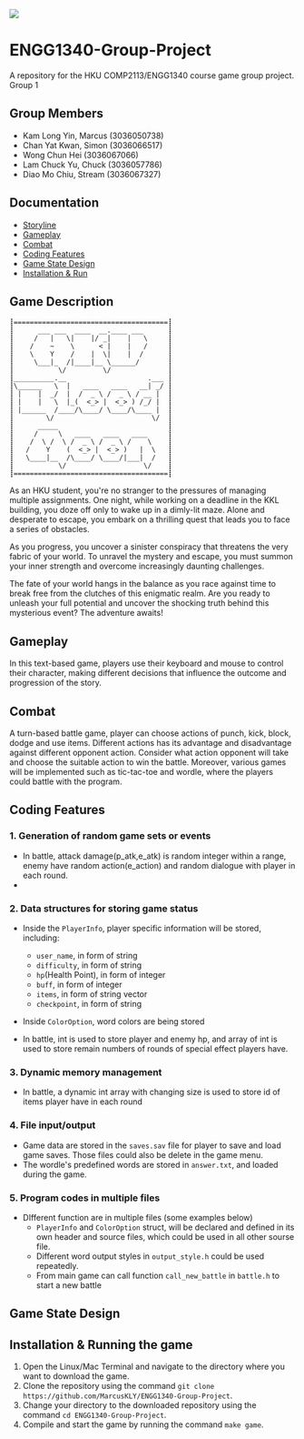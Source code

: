 ![](https://img.shields.io/badge/Language-C%2B%2B11-blue.svg)

# ENGG1340-Group-Project
A repository for the HKU COMP2113/ENGG1340 course game group project.
Group 1


## Group Members
- Kam Long Yin, Marcus (3036050738)
- Chan Yat Kwan, Simon (3036066517)
- Wong Chun Hei (3036067066)
- Lam Chuck Yu, Chuck (3036057786)
- Diao Mo Chiu, Stream (3036067327)


## Documentation
* [Storyline](#Storyline)
* [Gameplay](#Gameplay)
* [Combat](#Combat)
* [Coding Features](#Coding-Features)
* [Game State Design](#Game-State-Design)
* [Installation & Run](#Installation--Run)


## Game Description

    ┋======================================┋
    ┋      ___ ___  ____  __.____ ___      ┋
    ┋     /   |   \|    |/ _|    |   \     ┋
    ┋    /    ~    \      < |    |   /     ┋
    ┋    \    Y    /    |  \|    |  /      ┋
    ┋     \___|_  /|____|__ \______/       ┋
    ┋           \/         \/              ┋
    ┋__________.__                    .___ ┋
    ┋\______   \  |   ____   ____   __| _/ ┋
    ┋ |    |  _/  |  /  _ \ /  _ \ / __ |  ┋
    ┋ |    |   \  |_(  <_> |  <_> ) /_/ |  ┋
    ┋ |______  /____/\____/ \____/\____ |  ┋
    ┋        \/                        \/  ┋
    ┋      _____                           ┋
    ┋     /     \   ____   ____   ____     ┋
    ┋    /  \ /  \ /  _ \ /  _ \ /    \    ┋
    ┋   /    Y    (  <_> |  <_> )   |  \   ┋
    ┋   \____|__  /\____/ \____/|___|  /   ┋
    ┋           \/                   \/    ┋
    ┋======================================┋

As an HKU student, you're no stranger to the pressures of managing multiple assignments. One night, while working on a deadline in the KKL building, you doze off only to wake up in a dimly-lit maze. Alone and desperate to escape, you embark on a thrilling quest that leads you to face a series of obstacles.

As you progress, you uncover a sinister conspiracy that threatens the very fabric of your world. To unravel the mystery and escape, you must summon your inner strength and overcome increasingly daunting challenges.

The fate of your world hangs in the balance as you race against time to break free from the clutches of this enigmatic realm. Are you ready to unleash your full potential and uncover the shocking truth behind this mysterious event? The adventure awaits!


## Gameplay
In this text-based game, players use their keyboard and mouse to control their character, making different decisions that influence the outcome and progression of the story.


## Combat
A turn-based battle game, player can choose actions of punch, kick, block, dodge and use items. Different actions has its advantage and disadvantage against different opponent action. Consider what action opponent will take and choose the suitable action to win the battle. Moreover, various games will be implemented such as tic-tac-toe and wordle, where the players could battle with the program.

## Coding Features

### 1. Generation of random game sets or events
- In battle, attack damage(p_atk,e_atk) is random integer within a range, enemy have random action(e_action) and random dialogue with player in each round.
-
### 2. Data structures for storing game status

- Inside the `PlayerInfo`, player specific information will be stored, including:
  - `user_name`, in form of string
  - `difficulty`, in form of string
  - `hp`(Health Point), in form of integer
  - `buff`, in form of integer
  - `items`, in form of string vector
  - `checkpoint`, in form of string
  
 - Inside `ColorOption`, word colors are being stored

- In battle, int is used to store player and enemy hp, and array of int is used to store remain numbers of rounds of special effect players have.

### 3. Dynamic memory management

- In battle, a dynamic int array with changing size is used to store id of items player have in each round

### 4. File input/output

- Game data are stored in the `saves.sav` file for player to save and load game saves. Those files could also be delete in the game menu.
- The wordle's predefined words are stored in `answer.txt`, and loaded during the game.
  
### 5. Program codes in multiple files

- DIfferent function are in multiple files (some examples below)
  - `PlayerInfo` and `ColorOption` struct,  will be declared and defined in its own header and source files, which could be used in all other sourse file.
  - Different word output styles in `output_style.h` could be used repeatedly.
  - From main game can call function `call_new_battle` in `battle.h` to start a new battle 



## Game State Design


## Installation & Running the game

1. Open the Linux/Mac Terminal and navigate to the directory where you want to download the game.
2. Clone the repository using the command `git clone https://github.com/MarcusKLY/ENGG1340-Group-Project`.
3. Change your directory to the downloaded repository using the command `cd ENGG1340-Group-Project`.
4. Compile and start the game by running the command `make game`.

